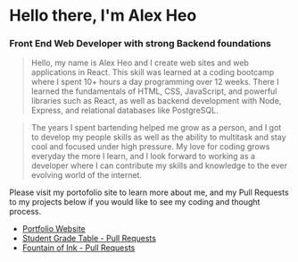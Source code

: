# Hello there, I'm Alex Heo
### Front End Web Developer with strong Backend foundations

> Hello, my name is Alex Heo and I create web sites and web applications in React. This skill was learned at a coding bootcamp where I spent 10+ hours a day programming over 12 weeks. There I learned the fundamentals of HTML, CSS, JavaScript, and powerful libraries such as React, as well as backend development with Node, Express, and relational databases like PostgreSQL.

> The years I spent bartending helped me grow as a person, and I got to develop my people skills as well as the ability to multitask and stay cool and focused under high pressure. My love for coding grows everyday the more I learn, and I look forward to working as a developer where I can contribute my skills and knowledge to the ever evolving world of the internet.

Please visit my portofolio site to learn more about me, and my Pull Requests to my projects below if you would like to see my coding and thought process.

- [Portfolio Website](https://alexheo.com)
- [Student Grade Table - Pull Requests](https://github.com/AlexanderHeo/student_grade_table/pulls?q=is%3Apr+is%3Aclosed)
- [Fountain of Ink - Pull Requests](https://github.com/AlexanderHeo/fountain_of_ink/pulls?q=is%3Apr+is%3Aclosed)

<!--
**AlexanderHeo/AlexanderHeo** is a ✨ _special_ ✨ repository because its `README.md` (this file) appears on your GitHub profile.

Here are some ideas to get you started:

- 🔭 I’m currently working on ...
- 🌱 I’m currently learning ...
- 👯 I’m looking to collaborate on ...
- 🤔 I’m looking for help with ...
- 💬 Ask me about ...
- 📫 How to reach me: ...
- 😄 Pronouns: ...
- ⚡ Fun fact: ...
-->

